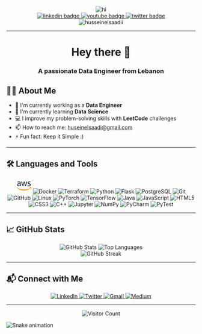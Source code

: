 <div align="center">
  <img height="150" src="https://media.giphy.com/media/M9gbBd9nbDrOTu1Mqx/giphy.gif" alt="hi" />
</div>

<div align="center">
  <a href="https://www.linkedin.com/in/husseinelsaadii" target="_blank">
    <img src="https://img.shields.io/static/v1?message=LinkedIn&logo=linkedin&label=&color=0077B5&logoColor=white&labelColor=&style=for-the-badge" height="25" alt="linkedin badge" />
  </a>
  <a href="https://www.youtube.com/" target="_blank">
    <img src="https://img.shields.io/static/v1?message=YouTube&logo=youtube&label=&color=FF0000&logoColor=white&labelColor=&style=for-the-badge" height="25" alt="youtube badge" />
  </a>
  <a href="https://twitter.com/" target="_blank">
    <img src="https://img.shields.io/static/v1?message=Twitter&logo=twitter&label=&color=1DA1F2&logoColor=white&labelColor=&style=for-the-badge" height="25" alt="twitter badge" />
  </a>
</div>

<div align="center">
  <img src="https://komarev.com/ghpvc/?username=husseinelsaadii&label=Profile%20views&color=0e75b6&style=flat" alt="husseinelsaadii" />
</div>

---

<h1 align="center">Hey there 👋</h1>

<h3 align="center">A passionate Data Engineer from Lebanon</h3>

## 👨‍💻 About Me

- 🔭 I'm currently working as a **Data Engineer**
- 🌱 I'm currently learning **Data Science**
- 💻 I improve my problem-solving skills with **LeetCode** challenges
- 📫 How to reach me: [huseinelsaadi@gmail.com](mailto:huseinelsaadi@gmail.com)
- ⚡ Fun fact: Keep it Simple :)

---

## 🛠️ Languages and Tools

<div align="center">
  <img src="https://raw.githubusercontent.com/devicons/devicon/master/icons/amazonwebservices/amazonwebservices-original-wordmark.svg" height="40" alt="AWS" title="AWS" />
  <img src="https://cdn.jsdelivr.net/gh/devicons/devicon/icons/docker/docker-plain.svg" height="40" alt="Docker" title="Docker" />
  <img src="https://cdn.jsdelivr.net/gh/devicons/devicon/icons/terraform/terraform-original.svg" height="40" alt="Terraform" title="Terraform" />
  <img src="https://cdn.jsdelivr.net/gh/devicons/devicon/icons/python/python-original.svg" height="40" alt="Python" title="Python" />
  <img src="https://cdn.jsdelivr.net/gh/devicons/devicon/icons/flask/flask-original.svg" height="40" alt="Flask" title="Flask" />
  <img src="https://cdn.jsdelivr.net/gh/devicons/devicon/icons/postgresql/postgresql-original.svg" height="40" alt="PostgreSQL" title="PostgreSQL" />
  <img src="https://cdn.jsdelivr.net/gh/devicons/devicon/icons/git/git-original.svg" height="40" alt="Git" title="Git" />
  <img src="https://cdn.jsdelivr.net/gh/devicons/devicon/icons/github/github-original.svg" height="40" alt="GitHub" title="GitHub" />
  <img src="https://cdn.jsdelivr.net/gh/devicons/devicon/icons/linux/linux-original.svg" height="40" alt="Linux" title="Linux" />
  <img src="https://cdn.jsdelivr.net/gh/devicons/devicon/icons/pytorch/pytorch-original.svg" height="40" alt="PyTorch" title="PyTorch" />
  <img src="https://cdn.jsdelivr.net/gh/devicons/devicon/icons/tensorflow/tensorflow-original.svg" height="40" alt="TensorFlow" title="TensorFlow" />
  <img src="https://cdn.jsdelivr.net/gh/devicons/devicon/icons/java/java-original.svg" height="40" alt="Java" title="Java" />
  <img src="https://cdn.jsdelivr.net/gh/devicons/devicon/icons/javascript/javascript-original.svg" height="40" alt="JavaScript" title="JavaScript" />
  <img src="https://cdn.jsdelivr.net/gh/devicons/devicon/icons/html5/html5-original.svg" height="40" alt="HTML5" title="HTML5" />
  <img src="https://cdn.jsdelivr.net/gh/devicons/devicon/icons/css3/css3-original.svg" height="40" alt="CSS3" title="CSS3" />
  <img src="https://cdn.jsdelivr.net/gh/devicons/devicon/icons/cplusplus/cplusplus-original.svg" height="40" alt="C++" title="C++" />
  <img src="https://cdn.jsdelivr.net/gh/devicons/devicon/icons/jupyter/jupyter-original.svg" height="40" alt="Jupyter" title="Jupyter" />
  <img src="https://cdn.jsdelivr.net/gh/devicons/devicon/icons/numpy/numpy-original.svg" height="40" alt="NumPy" title="NumPy" />
  <img src="https://cdn.jsdelivr.net/gh/devicons/devicon/icons/pycharm/pycharm-original.svg" height="40" alt="PyCharm" title="PyCharm" />
  <img src="https://cdn.jsdelivr.net/gh/devicons/devicon/icons/pytest/pytest-original.svg" height="40" alt="PyTest" title="PyTest" />
</div>

---

## 📈 GitHub Stats

<div align="center">
  <img src="https://github-readme-stats.vercel.app/api?username=husseinelsaadii&show_icons=true&theme=dark&hide_border=true" alt="GitHub Stats" height="180" />
  <img src="https://github-readme-stats.vercel.app/api/top-langs/?username=husseinelsaadii&layout=compact&theme=dark&hide_border=true" alt="Top Languages" height="180" />
</div>

<div align="center">
  <img src="https://streak-stats.demolab.com?user=husseinelsaadii&theme=dark&hide_border=true&date_format=j%20M%5B%20Y%5D" alt="GitHub Streak" height="220" />
</div>

---

## 📬 Connect with Me

<div align="center">
  <a href="https://www.linkedin.com/in/husseinelsaadii" target="_blank">
    <img src="https://img.shields.io/badge/LinkedIn-0077B5?style=for-the-badge&logo=linkedin&logoColor=white" alt="LinkedIn" />
  </a>
  <a href="https://twitter.com/" target="_blank">
    <img src="https://img.shields.io/badge/Twitter-1DA1F2?style=for-the-badge&logo=twitter&logoColor=white" alt="Twitter" />
  </a>
  <a href="mailto:huseinelsaadi@gmail.com" target="_blank">
    <img src="https://img.shields.io/badge/Gmail-D14836?style=for-the-badge&logo=gmail&logoColor=white" alt="Gmail" />
  </a>
  <a href="https://medium.com/" target="_blank">
    <img src="https://img.shields.io/badge/Medium-12100E?style=for-the-badge&logo=medium&logoColor=white" alt="Medium" />
  </a>
</div>

---

<div align="center">
  <img src="https://profile-counter.glitch.me/husseinelsaadii/count.svg" alt="Visitor Count" />
</div>

<!-- Snake animation -->
![Snake animation](https://github.com/husseinelsaadii/husseinelsaadii/blob/output/github-contribution-grid-snake.svg)